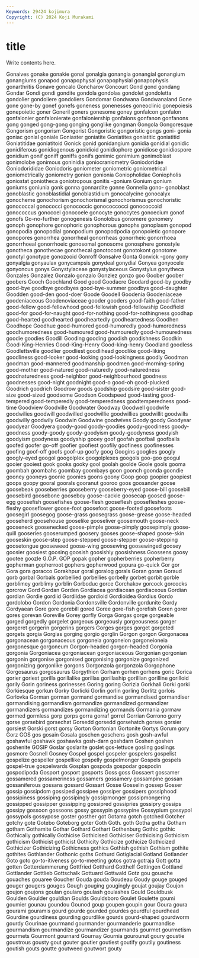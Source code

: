 ```yaml
---
Keywords: 29424 kojimura
Copyright: (C) 2024 Koji Murakami
---
```


# title

Write contents here.



Gonaives gonake gonakie gonal gonalgia gonangia gonangial
gonangium gonangiums gonapod gonapophysal gonapophysial gonapophysis gonarthritis Gonave goncalo Goncharov
Goncourt Gond gond gondang Gondar Gondi gondi gondite gondola gondolas
gondolet gondoletta gondolier gondoliere gondoliers Gondomar Gondwana Gondwanaland Gone gone
gone-by gonef gonefs goneness gonenesses goneoclinic gonepoiesis gonepoietic goner Goneril
goners gonesome goney gonfalcon gonfalon gonfalonier gonfalonierate gonfaloniership gonfalons gonfanon
gonfanons gong gonged gong-gong gonging gonglike gongman Gongola Gongoresque Gongorism
gongorism Gongorist Gongoristic gongoristic gongs goni- gonia goniac gonial goniale
Goniaster goniatite Goniatites goniatitic goniatitid Goniatitidae goniatitoid Gonick gonid gonidangium
gonidia gonidial gonidic gonidiferous gonidiogenous gonidioid gonidiophore gonidiose gonidiospore gonidium
gonif goniff goniffs gonifs gonimic gonimium gonimoblast gonimolobe gonimous goninidia
goniocraniometry Goniodoridae Goniodorididae Goniodoris goniometer goniometric goniometrical goniometrically goniometry gonion
gonionia Goniopholidae Goniopholis goniostat goniotheca goniotropous gonitis -gonium Gonium gonium
goniums goniunia gonk gonna gonnardite gonne Gonnella gono- gonoblast gonoblastic
gonoblastidial gonoblastidium gonocalycine gonocalyx gonocheme gonochorism gonochorismal gonochorismus gonochoristic gonococcal
gonococci gonococcic gonococcocci gonococcoid gonococcus gonocoel gonocoele gonocyte gonocytes gonoecium
gonof gonofs Go-no-further gonogenesis Gonolobus gonomere gonomery gonoph gonophore gonophoric
gonophorous gonophs gonoplasm gonopod gonopodia gonopodial gonopodium gonopodpodia gonopoietic gonopore
gonopores gonorrhea gonorrheal gonorrheas gonorrheic gonorrhoea gonorrhoeal gonorrhoeic gonosomal gonosome
gonosphere gonostyle gonotheca gonothecae gonothecal gonotocont gonotokont gonotome gonotyl gonotype
gonozooid Gonroff Gonsalve Gonta Gonvick -gony gony gonyalgia gonyaulax gonycampsis
gonydeal gonydial Gonyea gonyocele gonyoncus gonys Gonystylaceae gonystylaceous Gonystylus gonytheca
Gonzales Gonzalez Gonzalo gonzalo Gonzlez gonzo goo Goober goober goobers
Gooch Goochland Good good Goodacre Goodard good-by goodby good-bye goodbye
goodbyes good-bye-summer goodbys good-daughter Goodden good-den good-doer Goode Goodell Goodenia
Goodeniaceae goodeniaceous Goodenoviaceae gooder gooders good-faith good-father good-fellow good-fellowhood good-fellowish
good-fellowship Goodfield good-for good-for-naught good-for-nothing good-for-nothingness goodhap good-hearted goodhearted goodheartedly
goodheartedness Goodhen Goodhope Goodhue good-humored good-humoredly good-humoredness goodhumoredness good-humoured good-humouredly
good-humouredness goodie goodies Goodill Gooding gooding goodish goodishness Goodkin Good-King-Henries
Good-King-Henry Good-king-henry Goodland goodless Goodlettsville goodlier goodliest goodlihead goodlike good-liking
goodliness good-looker good-looking good-lookingness goodly Goodman goodman good-mannered goodmanship goodmen
good-morning-spring good-mother good-natured good-naturedly good-naturedness goodnaturedness good-neighbor good-neighbourhood goodness goodnesses
good-night goodnight good-o good-oh good-plucked Goodrich goodrich Goodrow goods goodship
goodsire good-sister good-size good-sized goodsome Goodson Goodspeed good-tasting good-tempered good-temperedly
good-temperedness goodtemperedness good-time Goodview Goodville Goodwater Goodway Goodwell goodwife goodwilies
goodwill goodwilled goodwillie goodwillies goodwillit goodwills goodwilly goodwily Goodwin Goodwine
goodwives Goody goody Goodyear goodyear Goodyera goody-good goody-goodies goody-goodiness goody-goodness
goody-goody goody-goodyism goody-goodyness goodyish goodyism goodyness goodyship gooey goof goofah
goofball goofballs goofed goofer go-off goofier goofiest goofily goofiness goofinesses
goofing goof-off goofs goof-up goofy goog Googins googlies googly googly-eyed
googol googolplex googolplexes googols goo-goo googul gooier gooiest gook gooks
gooky gool goolah goolde Goole gools gooma goombah goombahs goombay
goombays goon goonch goonda goondie gooney gooneys goonie goonies goons
goony Goop goop goopier goopiest goops goopy gooral goorals gooranut
gooroo goos goosander goose goosebeak gooseberries gooseberry gooseberry-eyed goose-bill goosebill
goosebird goosebone gooseboy goose-cackle goosecap goosed goose-egg goosefish goosefishes goose-flesh
gooseflesh goosefleshes goose-fleshy gooseflower goose-foot goosefoot goose-footed goosefoots goosegirl goosegog
goose-grass goosegrass goose-grease goose-headed gooseherd goosehouse gooselike gooseliver goosemouth goose-neck
gooseneck goosenecked goose-pimple goose-pimply goosepimply goose-quill gooseries gooserumped goosery gooses
goose-shaped goose-skin gooseskin goose-step goose-stepped goose-stepper goose-stepping goosetongue gooseweed goose-wing
goosewing goosewinged goosey goosier goosiest goosing goosish goosishly goosishness Goossens
goosy gootee goozle G.O.P. GOP gopak gopher gopherberries gopherberry gopherman
gopherroot gophers gopherwood gopura go-quick Gor gor Gora gora goracco
Gorakhpur goral goralog gorals Goran goran Goraud gorb gorbal Gorbals
gorbellied gorbellies gorbelly gorbet gorbit gorble gorblimey gorblimy gorblin Gorboduc
gorce Gorchakov gorcock gorcocks gorcrow Gord Gordan Gorden Gordiacea gordiacean
gordiaceous Gordian gordian Gordie gordiid Gordiidae gordioid Gordioidea Gordius Gordo
gordolobo Gordon Gordonia Gordonsville Gordonville gordunite Gordy Gordyaean Gore gore
gorebill gored Goree gore-fish gorefish Goren gorer gores gorevan Goreville
Gorey gorfly Gorga Gorgas gorge gorgeable gorged gorgedly gorgelet gorgeous
gorgeously gorgeousness gorger gorgeret gorgerin gorgerins gorgers Gorges gorges gorget
gorgeted gorgets gorgia Gorgias gorging gorgio gorglin Gorgon gorgon Gorgonacea
gorgonacean gorgonaceous gorgoneia gorgoneion gorgoneioneia gorgonesque gorgoneum Gorgon-headed gorgon-headed Gorgonia
gorgonia Gorgoniacea gorgoniacean gorgoniaceous Gorgonian gorgonian gorgonin gorgonise gorgonised gorgonising
gorgonize gorgonized gorgonizing gorgonlike gorgons Gorgonzola gorgonzola Gorgophone Gorgosaurus gorgosaurus
Gorgythion Gorham gorhen gorhens goric Gorica gorier goriest gorilla gorillalike
gorillas gorillaship gorillian gorilline gorilloid gorily Gorin goriness gorinesses Goring
goring Gorizia Gorkhali Gorki gorki Gorkiesque gorkun Gorky Gorlicki Gorlin
gorlin gorling Gorlitz gorlois Gorlovka Gorman gorman gormand gormandise gormandised
gormandiser gormandising gormandism gormandize gormandized gormandizer gormandizers gormandizes gormandizing gormands
Gormania gormaw gormed gormless gorp gorps gorra gorraf gorrel Gorrian
Gorrono gorry gorse gorsebird gorsechat Gorsedd gorsedd gorsehatch gorses gorsier
gorsiest Gorski gorst gorsy Gorton Gortonian Gortonite Gortys Gorum gory
Gorz GOS gos gosain Gosala goschen goschens gosh gosh-awful goshawful
goshawk goshawks gosh-darn goshdarn Goshen goshen goshenite GOSIP Goslar goslarite
goslet gos-lettuce gosling goslings gosmore Gosnell Gosney Gospel gospel gospeler
gospelers gospelist gospelize gospeller gospellike gospelly gospelmonger Gospels gospels gospel-true
gospelwards Gosplan gospoda gospodar gospodin gospodipoda Gosport gosport gosports Goss
goss Gossaert gossamer gossamered gossameriness gossamers gossamery gossampine gossan gossaniferous
gossans gossard Gossart Gosse Gosselin gossep Gosser gossip gossipdom gossiped
gossipee gossiper gossipers gossiphood gossipiness gossiping gossipingly gossipmonger gossipmongering gossipped
gossipper gossipping gossipred gossipries gossipry gossips gossipy gossoon gossoons gossy
gossypin gossypine Gossypium gossypol gossypols gossypose goster gosther got Gotama
gotch gotched Gotcher gotchy gote Gotebo Goteborg goter Goth Goth.
goth Gotha gotha Gotham gotham Gothamite Gothar Gothard Gothart Gothenburg
Gothic gothic Gothically gothically Gothicise Gothicised Gothiciser Gothicising Gothicism gothicism
Gothicist gothicist Gothicity Gothicize gothicize Gothicized Gothicizer Gothicizing Gothicness gothics
Gothish gothish Gothism gothite gothites Gothlander Gothonic goths Gothurd Gotiglacial
Gotland Gotlander Goto goto go-to-itiveness go-to-meeting gotos gotra gotraja Gott
gotta gotten Gotterdammerung Gottfried Gotthard Gotthelf Gottingen Gottland Gottlander Gottlieb
Gottschalk Gottuard Gottwald Gotz gou gouache gouaches gouaree Goucher Gouda
gouda Goudeau Goudy gouge gouged gouger gougers gouges Gough gouging
gougingly goujat goujay Goujon goujon goujons goulan goularo goulash goulashes
Gould Gouldbusk Goulden Goulder gouldian Goulds Gouldsboro Goulet Goulette goumi
goumier gounau goundou Gounod goup goupen goupin gour Goura goura
gourami gouramis gourd gourde gourded gourdes gourdful gourdhead Gourdine gourdiness
gourding gourdlike gourds gourd-shaped gourdworm gourdy Gourinae gourmand gourmander gourmanderie
gourmandise gourmandism gourmandize gourmandizer gourmands gourmet gourmetism gourmets Gourmont gournard
Gournay Gournia gourounut goury goustie goustrous gousty gout gouter goutier
goutiest goutify goutily goutiness goutish gouts goutte goutweed goutwort gouty
